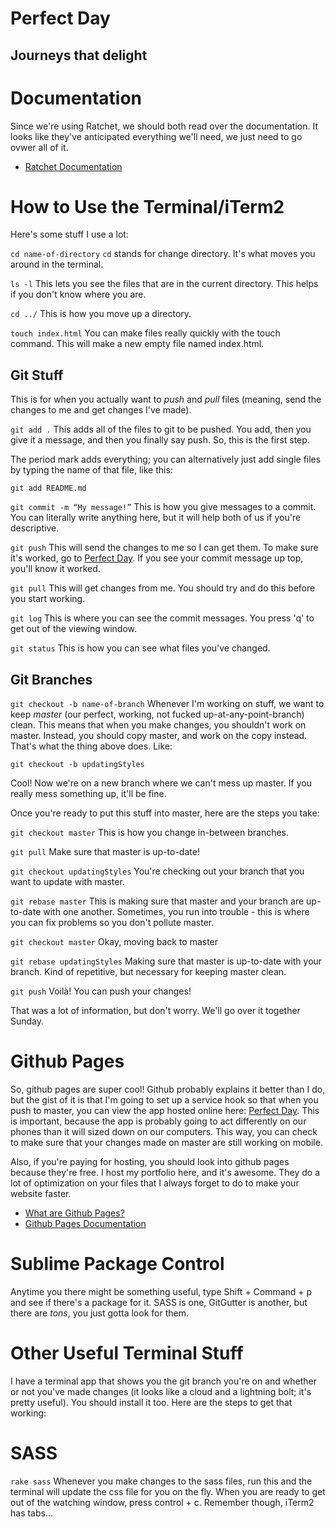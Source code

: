 # Perfect Day
## Journeys that delight

# Documentation
Since we're using Ratchet, we should both read over the documentation. It looks like they've anticipated everything we'll need, we just need to go ovwer all of it.

* [Ratchet Documentation](http://maker.github.io/ratchet/two.html#gettingStarted)

# How to Use the Terminal/iTerm2

Here's some stuff I use a lot:

```cd name-of-directory```
```cd``` stands for change directory. It's what moves you around in the terminal.

```ls -l``` 
This lets you see the files that are in the current directory. This helps if you don't know where you are.

```cd ../```
This is how you move up a directory.

```touch index.html```
You can make files really quickly with the touch command. This will make a new empty file named index.html.

## Git Stuff
This is for when you actually want to <em>push</em> and <em>pull</em> files (meaning, send the changes to me and get changes I've made).

```git add .```
This adds all of the files to git to be pushed. You add, then you give it a message, and then you finally say push. So, this is the first step. 

The period mark adds everything; you can alternatively just add single files by typing the name of that file, like this:

```git add README.md```

```git commit -m “My message!”```
This is how you give messages to a commit. You can literally write anything here, but it will help both of us if you're descriptive.

```git push```
This will send the changes to me so I can get them. To make sure it's worked, go to [Perfect Day](http://github.com/helenvholmes/perfectday). If you see your commit message up top, you'll know it worked.

```git pull```
This will get changes from me. You should try and do this before you start working. 

```git log```
This is where you can see the commit messages. You press 'q' to get out of the viewing window.

```git status```
This is how you can see what files you've changed.

## Git Branches
```git checkout -b name-of-branch```
Whenever I'm working on stuff, we want to keep <em>master</em> (our perfect, working, not fucked up-at-any-point-branch) clean. This means that when you make changes, you shouldn't work on master. Instead, you should copy master, and work on the copy instead. That's what the thing above does. Like:

```git checkout -b updatingStyles```

Cool! Now we're on a new branch where we can't mess up master. If you really mess something up, it'll be fine. 

Once you're ready to put this stuff into master, here are the steps you take:

```git checkout master```
This is how you change in-between branches. 

```git pull```
Make sure that master is up-to-date!

```git checkout updatingStyles```
You're checking out your branch that you want to update with master.

```git rebase master```
This is making sure that master and your branch are up-to-date with one another. Sometimes, you run into trouble - this is where you can fix problems so you don't pollute master.

```git checkout master```
Okay, moving back to master

```git rebase updatingStyles```
Making sure that master is up-to-date with your branch. Kind of repetitive, but necessary for keeping master clean.

```git push```
Voilà! You can push your changes!

That was a lot of information, but don't worry. We'll go over it together Sunday.

# Github Pages
So, github pages are super cool! Github probably explains it better than I do, but the gist of it is that I'm going to set up a service hook so that when you push to master, you can view the app hosted online here: [Perfect Day](http://helenvholmes.github.io/perfectday/). This is important, because the app is probably going to act differently on our phones than it will sized down on our computers. This way, you can check to make sure that your changes made on master are still working on mobile. 

Also, if you're paying for hosting, you should look into github pages because they're free. I host my portfolio here, and it's awesome. They do a lot of optimization on your files that I always forget to do to make your website faster. 

* [What are Github Pages?](https://help.github.com/articles/what-are-github-pages)
* [Github Pages Documentation](https://help.github.com/categories/20/articles)

# Sublime Package Control
Anytime you there might be something useful, type Shift + Command + p and see if there's a package for it. SASS is one, GitGutter is another, but there are <em>tons</em>, you just gotta look for them.

# Other Useful Terminal Stuff
I have a terminal app that shows you the git branch you're on and whether or not you've made changes (it looks like a cloud and a lightning bolt; it's pretty useful). You should install it too. Here are the steps to get that working:

# SASS
```rake sass```
Whenever you make changes to the sass files, run this and the terminal will update the css file for you on the fly. When you are ready to get out of the watching window, press control + c. Remember though, iTerm2 has tabs...

